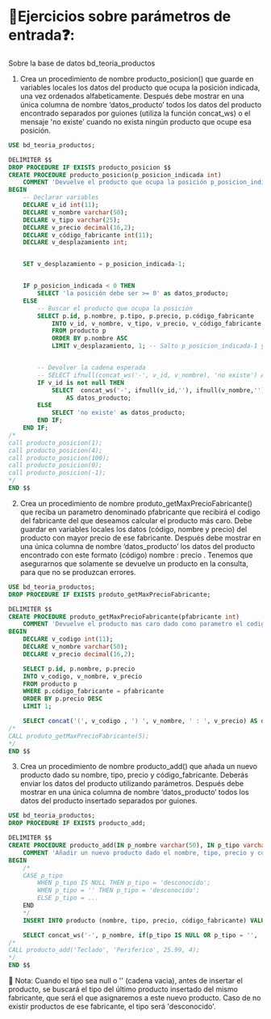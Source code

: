 # 📝Ejercicios sobre parámetros de entrada❓:
Sobre la base de datos bd_teoria_productos

1. Crea un procedimiento de nombre producto_posicion() que guarde en variables locales los datos del producto que ocupa la posición indicada, una vez ordenados alfabeticamente. Después debe mostrar en una única columna de nombre ‘datos_producto’ todos los datos del producto encontrado separados por guiones (utiliza la función concat_ws) o el mensaje 'no existe' cuando no exista ningún producto que ocupe esa posición.
```sql 
USE bd_teoria_productos;

DELIMITER $$
DROP PROCEDURE IF EXISTS producto_posicion $$
CREATE PROCEDURE producto_posicion(p_posicion_indicada int)
    COMMENT 'Devuelve el producto que ocupa la posición p_posicion_indicada en una cadena separada por guiones'
BEGIN
    -- Declarar variables
    DECLARE v_id int(11);
    DECLARE v_nombre varchar(50);
    DECLARE v_tipo varchar(25);
    DECLARE v_precio decimal(16,2);
    DECLARE v_código_fabricante int(11);
    DECLARE v_desplazamiento int;


    SET v_desplazamiento = p_posicion_indicada-1;


    IF p_posicion_indicada < 0 THEN
        SELECT 'la posición debe ser >= 0' as datos_producto;
    ELSE
        -- Buscar el producto que ocupa la posición
        SELECT p.id, p.nombre, p.tipo, p.precio, p.código_fabricante
            INTO v_id, v_nombre, v_tipo, v_precio, v_código_fabricante
            FROM producto p
            ORDER BY p.nombre ASC
            LIMIT v_desplazamiento, 1; -- Salto p_posicion_indicada-1 y quiero 1 posición, pero no admite ciertos caracteres, solo valores numéricos


        -- Devolver la cadena esperada
        -- SELECT ifnull(concat_ws('-', v_id, v_nombre), 'no existe') AS datos_producto;
        IF v_id is not null THEN
            SELECT  concat_ws('-', ifnull(v_id,''), ifnull(v_nombre,''), ifnull(v_tipo,''), ifnull(v_precio,''), ifnull(v_código_fabricante,''))
      			AS datos_producto;
        ELSE
            SELECT 'no existe' as datos_producto;
        END IF;
    END IF;
/*
call producto_posicion(1);
call producto_posicion(4);
call producto_posicion(100);
call producto_posicion(0);
call producto_posicion(-1);
*/
END $$
```


2. Crea un procedimiento de nombre produto_getMaxPrecioFabricante() que reciba un parametro denominado pfabricante que recibirá el codigo del fabricante del que deseamos calcular el producto más caro. Debe guardar en variables locales los datos (código, nombre y precio) del producto con mayor precio de ese fabricante. Después debe mostrar en una única columna de nombre ‘datos_producto’ los datos del producto encontrado con este formato (código) nombre : precio . Tenemos que asegurarnos que solamente se devuelve un producto en la consulta, para que no se produzcan errores.

```sql 
USE bd_teoria_productos;
DROP PROCEDURE IF EXISTS produto_getMaxPrecioFabricante;

DELIMITER $$
CREATE PROCEDURE produto_getMaxPrecioFabricante(pfabricante int)
    COMMENT 'Devuelve el producto mas caro dado como parametro el codigo_fabricante'
BEGIN
    DECLARE v_codigo int(11);
    DECLARE v_nombre varchar(50);
    DECLARE v_precio decimal(16,2);

    SELECT p.id, p.nombre, p.precio
    INTO v_codigo, v_nombre, v_precio
    FROM producto p 
    WHERE p.código_fabricante = pfabricante
    ORDER BY p.precio DESC
    LIMIT 1;

    SELECT concat('(', v_codigo , ') ', v_nombre, ' : ', v_precio) AS datos_producto;
/*
CALL produto_getMaxPrecioFabricante(5);
*/
END $$
```


3. Crea un procedimiento de nombre producto_add() que añada un nuevo producto dado su nombre, tipo, precio y código_fabricante. Deberás enviar los datos del producto utilizando parámetros. Después debe mostrar en una única columna de nombre ‘datos_producto’ todos los datos del producto insertado separados por guiones.
   
```sql 
USE bd_teoria_productos;
DROP PROCEDURE IF EXISTS producto_add;

DELIMITER $$
CREATE PROCEDURE producto_add(IN p_nombre varchar(50), IN p_tipo varchar(25), IN p_precio decimal(16,2), IN p_código_fabricante int(11))
	COMMENT 'Añadir un nuevo producto dado el nombre, tipo, precio y código_fabricante'
BEGIN
    /*
    CASE p_tipo
        WHEN p_tipo IS NULL THEN p_tipo = 'desconocido';
        WHEN p_tipo = '' THEN p_tipo = 'desconocido';
        ELSE p_tipo = ...
    END
    */
    INSERT INTO producto (nombre, tipo, precio, código_fabricante) VALUES (p_nombre, p_tipo, p_precio, p_código_fabricante);

    SELECT concat_ws('-', p_nombre, if(p_tipo IS NULL OR p_tipo = '', 'desconocido', p_tipo), p_precio, p_código_fabricante) AS datos_producto;
/*
CALL producto_add('Teclado', 'Periferico', 25.99, 4);
*/
END $$
```

📝 Nota: Cuando el tipo sea null o '' (cadena vacia), antes de insertar el producto, se buscará el tipo del último producto insertado del mismo fabricante, que será el que asignaremos a este nuevo producto. Caso de no existir productos de ese fabricante, el tipo será 'desconocido'.
